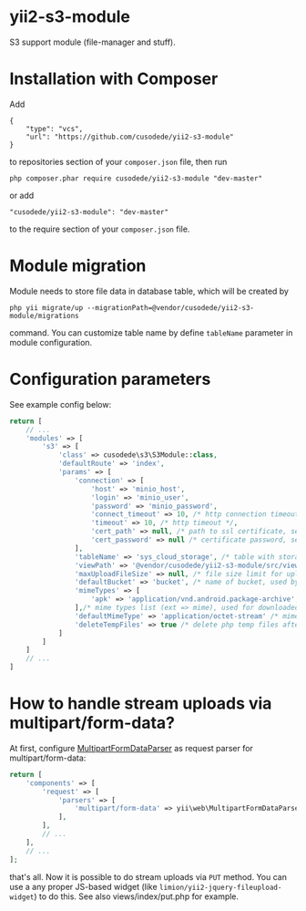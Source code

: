 # yii2-s3-module

S3 support module (file-manager and stuff).

# Installation with Composer

Add

```
{
	"type": "vcs",
	"url": "https://github.com/cusodede/yii2-s3-module"
}
```

to repositories section of your `composer.json` file, then run

```
php composer.phar require cusodede/yii2-s3-module "dev-master"
```

or add

```
"cusodede/yii2-s3-module": "dev-master"
```

to the require section of your `composer.json` file.

# Module migration

Module needs to store file data in database table, which will be created by

```
php yii migrate/up --migrationPath=@vendor/cusodede/yii2-s3-module/migrations
```

command. You can customize table name by define `tableName` parameter in module configuration.

# Configuration parameters

See example config below:

```php
return [
    // ...
    'modules' => [
        's3' => [
            'class' => cusodede\s3\S3Module::class,
            'defaultRoute' => 'index',
            'params' => [
                'connection' => [
                    'host' => 'minio_host',
                    'login' => 'minio_user',
                    'password' => 'minio_password',
                    'connect_timeout' => 10, /* http connection timeout */,
                    'timeout' => 10, /* http timeout */,
                    'cert_path' => null, /* path to ssl certificate, set null to disable */
                    'cert_password' => null /* certificate password, set null, if certificate has no password */
                ],
                'tableName' => 'sys_cloud_storage', /* table with storage data, see Module migration section*/
                'viewPath' => '@vendor/cusodede/yii2-s3-module/src/views/index', /* path to view templates, if you want to customize them */
                'maxUploadFileSize' => null, /* file size limit for uploaded file, set null to disable */
                'defaultBucket' => 'bucket', /* name of bucket, used by default, if null, alphabetically first bucket will be used */,
                'mimeTypes' => [
                    'apk' => 'application/vnd.android.package-archive',
                ],/* mime types list (ext => mime), used for downloaded files mime substitution. Note: that list overrides a magic.mime file information. */
                'defaultMimeType' => 'application/octet-stream' /* mime type, that be used for any file, which extension has not included in mimeTypes parameter or in magic.mime */
                'deleteTempFiles' => true /* delete php temp files after upload */
            ]
        ] 
    ]
    // ...
]
```

# How to handle stream uploads via multipart/form-data?

At first,
configure [MultipartFormDataParser](https://www.yiiframework.com/doc/api/2.0/yii-web-multipartformdataparser)
as request parser for multipart/form-data:

```php
return [
    'components' => [
        'request' => [
            'parsers' => [
                'multipart/form-data' => yii\web\MultipartFormDataParser::class
            ],
        ],
        // ...
    ],
    // ...
];
```

that's all. Now it is possible to do stream uploads via `PUT` method. You can use a any proper JS-based
widget (like `limion/yii2-jquery-fileupload-widget`) to do this. See also views/index/put.php for example.